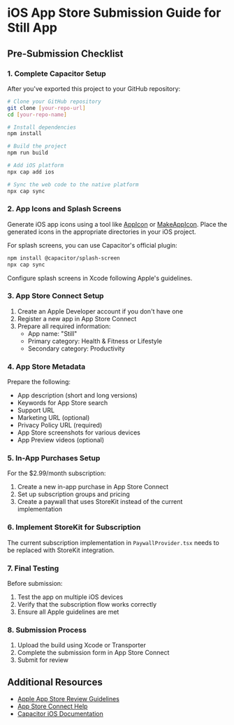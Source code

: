 
# iOS App Store Submission Guide for Still App

## Pre-Submission Checklist

### 1. Complete Capacitor Setup

After you've exported this project to your GitHub repository:

```bash
# Clone your GitHub repository
git clone [your-repo-url]
cd [your-repo-name]

# Install dependencies
npm install

# Build the project
npm run build

# Add iOS platform
npx cap add ios

# Sync the web code to the native platform
npx cap sync
```

### 2. App Icons and Splash Screens

Generate iOS app icons using a tool like [AppIcon](https://appicon.co/) or [MakeAppIcon](https://makeappicon.com/). Place the generated icons in the appropriate directories in your iOS project.

For splash screens, you can use Capacitor's official plugin:

```bash
npm install @capacitor/splash-screen
npx cap sync
```

Configure splash screens in Xcode following Apple's guidelines.

### 3. App Store Connect Setup

1. Create an Apple Developer account if you don't have one
2. Register a new app in App Store Connect
3. Prepare all required information:
   - App name: "Still"
   - Primary category: Health & Fitness or Lifestyle
   - Secondary category: Productivity

### 4. App Store Metadata

Prepare the following:

- App description (short and long versions)
- Keywords for App Store search
- Support URL
- Marketing URL (optional)
- Privacy Policy URL (required)
- App Store screenshots for various devices
- App Preview videos (optional)

### 5. In-App Purchases Setup

For the $2.99/month subscription:

1. Create a new in-app purchase in App Store Connect
2. Set up subscription groups and pricing
3. Create a paywall that uses StoreKit instead of the current implementation

### 6. Implement StoreKit for Subscription

The current subscription implementation in `PaywallProvider.tsx` needs to be replaced with StoreKit integration.

### 7. Final Testing

Before submission:

1. Test the app on multiple iOS devices
2. Verify that the subscription flow works correctly
3. Ensure all Apple guidelines are met

### 8. Submission Process

1. Upload the build using Xcode or Transporter
2. Complete the submission form in App Store Connect
3. Submit for review

## Additional Resources

- [Apple App Store Review Guidelines](https://developer.apple.com/app-store/review/guidelines/)
- [App Store Connect Help](https://help.apple.com/app-store-connect/)
- [Capacitor iOS Documentation](https://capacitorjs.com/docs/ios)
